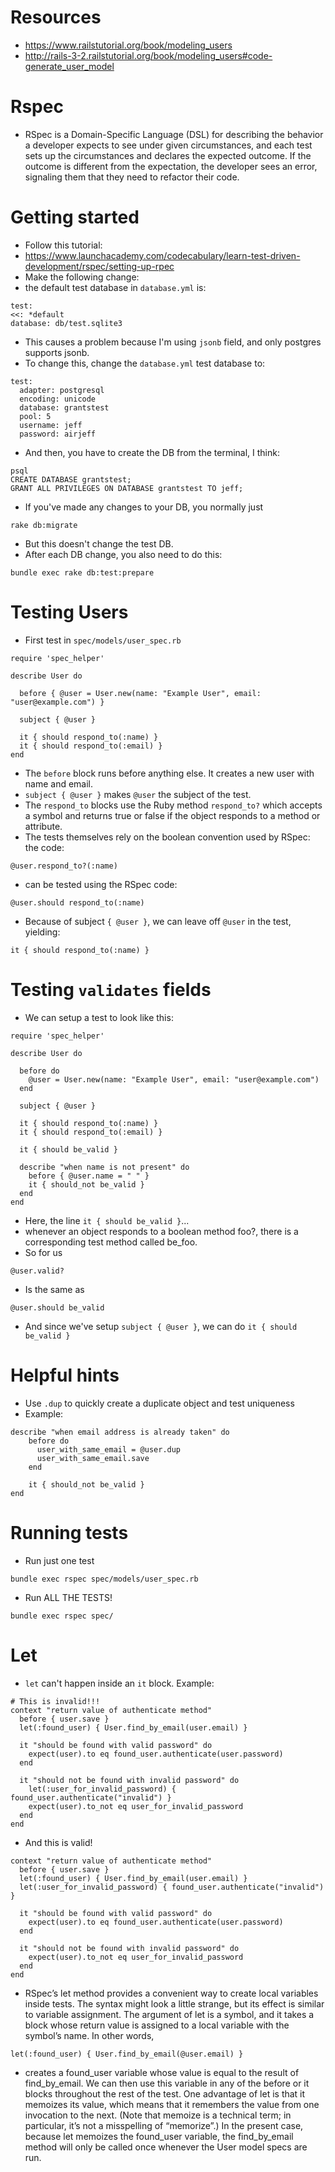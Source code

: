 # Resources

- https://www.railstutorial.org/book/modeling_users
- http://rails-3-2.railstutorial.org/book/modeling_users#code-generate_user_model

# Rspec
- RSpec is a Domain-Specific Language (DSL) for describing the behavior a developer expects to see under given circumstances, and each test sets up the circumstances and declares the expected outcome. If the outcome is different from the expectation, the developer sees an error, signaling them that they need to refactor their code.

# Getting started
- Follow this tutorial:
- https://www.launchacademy.com/codecabulary/learn-test-driven-development/rspec/setting-up-rpec
- Make the following change:
- the default test database in `database.yml` is:
```
test:
<<: *default
database: db/test.sqlite3
```
- This causes a problem because I'm using `jsonb` field, and only postgres supports jsonb.
- To change this, change the `database.yml` test database to:
```
test:
  adapter: postgresql
  encoding: unicode
  database: grantstest
  pool: 5
  username: jeff
  password: airjeff
```
- And then, you have to create the DB from the terminal, I think:
```
psql
CREATE DATABASE grantstest;
GRANT ALL PRIVILEGES ON DATABASE grantstest TO jeff;
```

- If you've made any changes to your DB, you normally just
```
rake db:migrate
```
- But this doesn't change the test DB. 
- After each DB change, you also need to do this:
```
bundle exec rake db:test:prepare
```

# Testing Users
- First test in `spec/models/user_spec.rb`
```
require 'spec_helper'

describe User do

  before { @user = User.new(name: "Example User", email: "user@example.com") }

  subject { @user }

  it { should respond_to(:name) }
  it { should respond_to(:email) }
end
```
- The `before` block runs before anything else. It creates a new user with name and email.
- `subject { @user }` makes `@user` the subject of the test.
- The `respond_to` blocks use the Ruby method `respond_to?` which accepts a symbol and returns true or false if the object responds to a method or attribute.
- The tests themselves rely on the boolean convention used by RSpec: the code:
```
@user.respond_to?(:name)
```
- can be tested using the RSpec code:
```
@user.should respond_to(:name)
```
- Because of subject `{ @user }`, we can leave off `@user` in the test, yielding:
```
it { should respond_to(:name) }
```

# Testing `validates` fields
- We can setup a test to look like this:
```
require 'spec_helper'

describe User do

  before do
    @user = User.new(name: "Example User", email: "user@example.com")
  end

  subject { @user }

  it { should respond_to(:name) }
  it { should respond_to(:email) }

  it { should be_valid }

  describe "when name is not present" do
    before { @user.name = " " }
    it { should_not be_valid }
  end
end
```
- Here, the line `it { should be_valid }`...
- whenever an object responds to a boolean method foo?, there is a corresponding test method called be_foo.
- So for us
```
@user.valid?
```
- Is the same as
```
@user.should be_valid
```
- And since we've setup `subject { @user }`, we can do `it { should be_valid }`

# Helpful hints

- Use `.dup` to quickly create a duplicate object and test uniqueness
- Example:
```
describe "when email address is already taken" do
    before do
      user_with_same_email = @user.dup
      user_with_same_email.save
    end

    it { should_not be_valid }
end
```

# Running tests
- Run just one test
```
bundle exec rspec spec/models/user_spec.rb
```

- Run ALL THE TESTS!
```
bundle exec rspec spec/
```

# Let

- `let` can't happen inside an `it` block. Example:

```
# This is invalid!!!
context "return value of authenticate method" 
  before { user.save }
  let(:found_user) { User.find_by_email(user.email) }
  
  it "should be found with valid password" do
    expect(user).to eq found_user.authenticate(user.password)
  end

  it "should not be found with invalid password" do
    let(:user_for_invalid_password) { found_user.authenticate("invalid") }
    expect(user).to_not eq user_for_invalid_password
  end
end
```

- And this is valid!
```
context "return value of authenticate method" 
  before { user.save }
  let(:found_user) { User.find_by_email(user.email) }
  let(:user_for_invalid_password) { found_user.authenticate("invalid") }

  it "should be found with valid password" do
    expect(user).to eq found_user.authenticate(user.password)
  end

  it "should not be found with invalid password" do
    expect(user).to_not eq user_for_invalid_password
  end
end
```

- RSpec’s let method provides a convenient way to create local variables inside tests. The syntax might look a little strange, but its effect is similar to variable assignment. The argument of let is a symbol, and it takes a block whose return value is assigned to a local variable with the symbol’s name. In other words,
```
let(:found_user) { User.find_by_email(@user.email) }
```
- creates a found_user variable whose value is equal to the result of find_by_email. We can then use this variable in any of the before or it blocks throughout the rest of the test. One advantage of let is that it memoizes its value, which means that it remembers the value from one invocation to the next. (Note that memoize is a technical term; in particular, it’s not a misspelling of “memorize”.) In the present case, because let memoizes the found_user variable, the find_by_email method will only be called once whenever the User model specs are run.